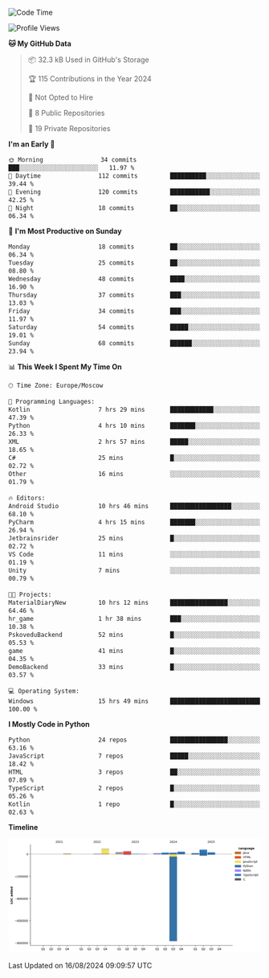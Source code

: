 <!--START_SECTION:waka-->
![Code Time](http://img.shields.io/badge/Code%20Time-464%20hrs%2017%20mins-blue)

![Profile Views](http://img.shields.io/badge/Profile%20Views-7-blue)

**🐱 My GitHub Data** 

> 📦 32.3 kB Used in GitHub's Storage 
 > 
> 🏆 115 Contributions in the Year 2024
 > 
> 🚫 Not Opted to Hire
 > 
> 📜 8 Public Repositories 
 > 
> 🔑 19 Private Repositories 
 > 
**I'm an Early 🐤** 

```text
🌞 Morning                34 commits          ███░░░░░░░░░░░░░░░░░░░░░░   11.97 % 
🌆 Daytime                112 commits         ██████████░░░░░░░░░░░░░░░   39.44 % 
🌃 Evening                120 commits         ███████████░░░░░░░░░░░░░░   42.25 % 
🌙 Night                  18 commits          ██░░░░░░░░░░░░░░░░░░░░░░░   06.34 % 
```
📅 **I'm Most Productive on Sunday** 

```text
Monday                   18 commits          ██░░░░░░░░░░░░░░░░░░░░░░░   06.34 % 
Tuesday                  25 commits          ██░░░░░░░░░░░░░░░░░░░░░░░   08.80 % 
Wednesday                48 commits          ████░░░░░░░░░░░░░░░░░░░░░   16.90 % 
Thursday                 37 commits          ███░░░░░░░░░░░░░░░░░░░░░░   13.03 % 
Friday                   34 commits          ███░░░░░░░░░░░░░░░░░░░░░░   11.97 % 
Saturday                 54 commits          █████░░░░░░░░░░░░░░░░░░░░   19.01 % 
Sunday                   68 commits          ██████░░░░░░░░░░░░░░░░░░░   23.94 % 
```


📊 **This Week I Spent My Time On** 

```text
🕑︎ Time Zone: Europe/Moscow

💬 Programming Languages: 
Kotlin                   7 hrs 29 mins       ████████████░░░░░░░░░░░░░   47.39 % 
Python                   4 hrs 10 mins       ███████░░░░░░░░░░░░░░░░░░   26.33 % 
XML                      2 hrs 57 mins       █████░░░░░░░░░░░░░░░░░░░░   18.65 % 
C#                       25 mins             █░░░░░░░░░░░░░░░░░░░░░░░░   02.72 % 
Other                    16 mins             ░░░░░░░░░░░░░░░░░░░░░░░░░   01.79 % 

🔥 Editors: 
Android Studio           10 hrs 46 mins      █████████████████░░░░░░░░   68.10 % 
PyCharm                  4 hrs 15 mins       ███████░░░░░░░░░░░░░░░░░░   26.94 % 
Jetbrainsrider           25 mins             █░░░░░░░░░░░░░░░░░░░░░░░░   02.72 % 
VS Code                  11 mins             ░░░░░░░░░░░░░░░░░░░░░░░░░   01.19 % 
Unity                    7 mins              ░░░░░░░░░░░░░░░░░░░░░░░░░   00.79 % 

🐱‍💻 Projects: 
MaterialDiaryNew         10 hrs 12 mins      ████████████████░░░░░░░░░   64.46 % 
hr_game                  1 hr 38 mins        ███░░░░░░░░░░░░░░░░░░░░░░   10.38 % 
PskoveduBackend          52 mins             █░░░░░░░░░░░░░░░░░░░░░░░░   05.53 % 
game                     41 mins             █░░░░░░░░░░░░░░░░░░░░░░░░   04.35 % 
DemoBackend              33 mins             █░░░░░░░░░░░░░░░░░░░░░░░░   03.57 % 

💻 Operating System: 
Windows                  15 hrs 49 mins      █████████████████████████   100.00 % 
```

**I Mostly Code in Python** 

```text
Python                   24 repos            ████████████████░░░░░░░░░   63.16 % 
JavaScript               7 repos             █████░░░░░░░░░░░░░░░░░░░░   18.42 % 
HTML                     3 repos             ██░░░░░░░░░░░░░░░░░░░░░░░   07.89 % 
TypeScript               2 repos             █░░░░░░░░░░░░░░░░░░░░░░░░   05.26 % 
Kotlin                   1 repo              █░░░░░░░░░░░░░░░░░░░░░░░░   02.63 % 
```



**Timeline**

![Lines of Code chart](https://raw.githubusercontent.com/adlemx/adlemx/main/assets/bar_graph.png)


 Last Updated on 16/08/2024 09:09:57 UTC
<!--END_SECTION:waka-->
